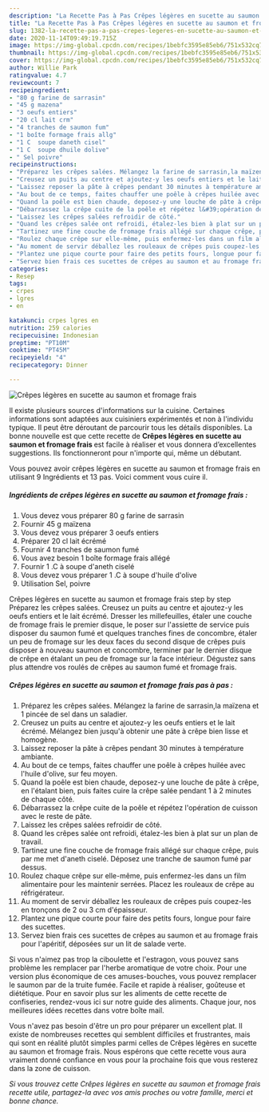 ```yaml
---
description: "La Recette Pas à Pas Crêpes légères en sucette au saumon et fromage frais"
title: "La Recette Pas à Pas Crêpes légères en sucette au saumon et fromage frais"
slug: 1382-la-recette-pas-a-pas-crepes-legeres-en-sucette-au-saumon-et-fromage-frais
date: 2020-11-14T09:49:19.715Z
image: https://img-global.cpcdn.com/recipes/1bebfc3595e85eb6/751x532cq70/crepes-legeres-en-sucette-au-saumon-et-fromage-frais-photo-principale-de-la-recette.jpg
thumbnail: https://img-global.cpcdn.com/recipes/1bebfc3595e85eb6/751x532cq70/crepes-legeres-en-sucette-au-saumon-et-fromage-frais-photo-principale-de-la-recette.jpg
cover: https://img-global.cpcdn.com/recipes/1bebfc3595e85eb6/751x532cq70/crepes-legeres-en-sucette-au-saumon-et-fromage-frais-photo-principale-de-la-recette.jpg
author: Willie Park
ratingvalue: 4.7
reviewcount: 7
recipeingredient:
- "80 g farine de sarrasin"
- "45 g mazena"
- "3 oeufs entiers"
- "20 cl lait crm"
- "4 tranches de saumon fum"
- "1 boîte formage frais allg"
- "1 C  soupe daneth cisel"
- "1 C  soupe dhuile dolive"
- " Sel poivre"
recipeinstructions:
- "Préparez les crêpes salées. Mélangez la farine de sarrasin,la maïzena et 1 pincée de sel dans un saladier."
- "Creusez un puits au centre et ajoutez-y les oeufs entiers et le lait écrémé. Mélangez bien jusqu&#39;à obtenir une pâte à crêpe bien lisse et homogène."
- "Laissez reposer la pâte à crêpes pendant 30 minutes à température ambiante."
- "Au bout de ce temps, faites chauffer une poêle à crêpes huilée avec l&#39;huile d&#39;olive, sur feu moyen."
- "Quand la poêle est bien chaude, deposez-y une louche de pâte à crêpe, en l&#39;étalant bien, puis faites cuire la crêpe salée pendant 1 à 2 minutes de chaque côté."
- "Débarrassez la crêpe cuite de la poêle et répétez l&#39;opération de cuisson avec le reste de pâte."
- "Laissez les crêpes salées refroidir de côté."
- "Quand les crêpes salée ont refroidi, étalez-les bien à plat sur un plan de travail."
- "Tartinez une fine couche de fromage frais allégé sur chaque crêpe, puis par me met d&#39;aneth ciselé. Déposez une tranche de saumon fumé par dessus."
- "Roulez chaque crêpe sur elle-même, puis enfermez-les dans un film alimentaire pour les maintenir serrées. Placez les rouleaux de crêpe au réfrigérateur."
- "Au moment de servir déballez les rouleaux de crêpes puis coupez-les en tronçons de 2 ou 3 cm d&#39;épaisseur."
- "Plantez une pique courte pour faire des petits fours, longue pour faire des sucettes."
- "Servez bien frais ces sucettes de crêpes au saumon et au fromage frais pour l&#39;apéritif, déposées sur un lit de salade verte."
categories:
- Resep
tags:
- crpes
- lgres
- en

katakunci: crpes lgres en 
nutrition: 259 calories
recipecuisine: Indonesian
preptime: "PT10M"
cooktime: "PT45M"
recipeyield: "4"
recipecategory: Dinner

---
```



![Crêpes légères en sucette au saumon et fromage frais](https://img-global.cpcdn.com/recipes/1bebfc3595e85eb6/751x532cq70/crepes-legeres-en-sucette-au-saumon-et-fromage-frais-photo-principale-de-la-recette.jpg)

Il existe plusieurs sources d'informations sur la cuisine. Certaines informations sont adaptées aux cuisiniers expérimentés et non à l'individu typique. Il peut être déroutant de parcourir tous les détails disponibles. La bonne nouvelle est que cette recette de <strong> Crêpes légères en sucette au saumon et fromage frais </strong> est facile à réaliser et vous donnera d’excellentes suggestions. Ils fonctionneront pour n'importe qui, même un débutant.

<!--inarticleads1-->

Vous pouvez avoir crêpes légères en sucette au saumon et fromage frais en utilisant 9 Ingrédients et 13 pas. Voici comment vous cuire il.

##### Ingrédients de crêpes légères en sucette au saumon et fromage frais :

1. Vous devez vous préparer 80 g farine de sarrasin
1. Fournir 45 g maïzena
1. Vous devez vous préparer 3 oeufs entiers
1. Préparer 20 cl lait écrémé
1. Fournir 4 tranches de saumon fumé
1. Vous avez besoin 1 boîte formage frais allégé
1. Fournir 1 .C à soupe d&#39;aneth ciselé
1. Vous devez vous préparer 1 .C à soupe d&#39;huile d&#39;olive
1. Utilisation  Sel, poivre


Crêpes légères en sucette au saumon et fromage frais step by step Préparez les crêpes salées. Creusez un puits au centre et ajoutez-y les oeufs entiers et le lait écrémé. Dresser les millefeuilles, étaler une couche de fromage frais le premier disque, le poser sur l&#39;assiette de service puis disposer du saumon fumé et quelques tranches fines de concombre, étaler un peu de fromage sur les deux faces du second disque de crêpes puis disposer à nouveau saumon et concombre, terminer par le dernier disque de crêpe en étalant un peu de fromage sur la face intérieur. Dégustez sans plus attendre vos roulés de crêpes au saumon fumé et fromage frais. 

<!--inarticleads2-->

##### Crêpes légères en sucette au saumon et fromage frais pas à pas :

1. Préparez les crêpes salées. Mélangez la farine de sarrasin,la maïzena et 1 pincée de sel dans un saladier.
1. Creusez un puits au centre et ajoutez-y les oeufs entiers et le lait écrémé. Mélangez bien jusqu&#39;à obtenir une pâte à crêpe bien lisse et homogène.
1. Laissez reposer la pâte à crêpes pendant 30 minutes à température ambiante.
1. Au bout de ce temps, faites chauffer une poêle à crêpes huilée avec l&#39;huile d&#39;olive, sur feu moyen.
1. Quand la poêle est bien chaude, deposez-y une louche de pâte à crêpe, en l&#39;étalant bien, puis faites cuire la crêpe salée pendant 1 à 2 minutes de chaque côté.
1. Débarrassez la crêpe cuite de la poêle et répétez l&#39;opération de cuisson avec le reste de pâte.
1. Laissez les crêpes salées refroidir de côté.
1. Quand les crêpes salée ont refroidi, étalez-les bien à plat sur un plan de travail.
1. Tartinez une fine couche de fromage frais allégé sur chaque crêpe, puis par me met d&#39;aneth ciselé. Déposez une tranche de saumon fumé par dessus.
1. Roulez chaque crêpe sur elle-même, puis enfermez-les dans un film alimentaire pour les maintenir serrées. Placez les rouleaux de crêpe au réfrigérateur.
1. Au moment de servir déballez les rouleaux de crêpes puis coupez-les en tronçons de 2 ou 3 cm d&#39;épaisseur.
1. Plantez une pique courte pour faire des petits fours, longue pour faire des sucettes.
1. Servez bien frais ces sucettes de crêpes au saumon et au fromage frais pour l&#39;apéritif, déposées sur un lit de salade verte.


Si vous n&#39;aimez pas trop la ciboulette et l&#39;estragon, vous pouvez sans problème les remplacer par l&#39;herbe aromatique de votre choix. Pour une version plus économique de ces amuses-bouches, vous pouvez remplacer le saumon par de la truite fumée. Facile et rapide à réaliser, goûteuse et diététique. Pour en savoir plus sur les aliments de cette recette de confiseries, rendez-vous ici sur notre guide des aliments. Chaque jour, nos meilleures idées recettes dans votre boîte mail. 

<!--inarticleads1-->

<p>
Vous n'avez pas besoin d'être un pro pour préparer un excellent plat. Il existe de nombreuses recettes qui semblent difficiles et frustrantes, mais qui sont en réalité plutôt simples parmi celles de Crêpes légères en sucette au saumon et fromage frais. Nous espérons que cette recette vous aura vraiment donné confiance en vous pour la prochaine fois que vous resterez dans la zone de cuisson.
</p>

<p>
<i>Si vous trouvez cette Crêpes légères en sucette au saumon et fromage frais recette utile, partagez-la avec vos amis proches ou votre famille, merci et bonne chance.</i>
</p>
